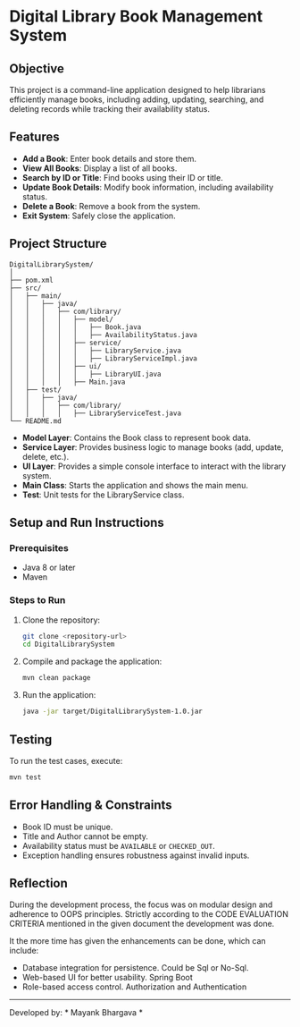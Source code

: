 
# Digital Library Book Management System

## Objective
This project is a command-line application designed to help librarians efficiently manage books, including adding, updating, searching, and deleting records while tracking their availability status.

## Features
- **Add a Book**: Enter book details and store them.
- **View All Books**: Display a list of all books.
- **Search by ID or Title**: Find books using their ID or title.
- **Update Book Details**: Modify book information, including availability status.
- **Delete a Book**: Remove a book from the system.
- **Exit System**: Safely close the application.

## Project Structure
```
DigitalLibrarySystem/
│
├── pom.xml
├── src/
│   ├── main/
│   │   ├── java/
│   │   │   ├── com/library/
│   │   │   │   ├── model/
│   │   │   │   │   ├── Book.java
│   │   │   │   │   ├── AvailabilityStatus.java
│   │   │   │   ├── service/
│   │   │   │   │   ├── LibraryService.java
│   │   │   │   │   ├── LibraryServiceImpl.java
│   │   │   │   ├── ui/
│   │   │   │   │   ├── LibraryUI.java
│   │   │   │   ├── Main.java
│   ├── test/
│   │   ├── java/
│   │   │   ├── com/library/
│   │   │   │   ├── LibraryServiceTest.java
└── README.md
```

- **Model Layer**: Contains the Book class to represent book data.
- **Service Layer**: Provides business logic to manage books (add, update, delete, etc.).
- **UI Layer**: Provides a simple console interface to interact with the library system.
- **Main Class**: Starts the application and shows the main menu.
- **Test**: Unit tests for the LibraryService class.


## Setup and Run Instructions
### Prerequisites
- Java 8 or later
- Maven

### Steps to Run
1. Clone the repository:
   ```sh
   git clone <repository-url>
   cd DigitalLibrarySystem
   ```
2. Compile and package the application:
   ```sh
   mvn clean package
   ```
3. Run the application:
   ```sh
   java -jar target/DigitalLibrarySystem-1.0.jar
   ```

## Testing
To run the test cases, execute:
```sh
mvn test
```

## Error Handling & Constraints
- Book ID must be unique.
- Title and Author cannot be empty.
- Availability status must be `AVAILABLE` or `CHECKED_OUT`.
- Exception handling ensures robustness against invalid inputs.

## Reflection
During the development process, the focus was on modular design and adherence to OOPS principles. Strictly according to the CODE EVALUATION CRITERIA mentioned in the given document the development was done.

It the more time has given  the enhancements can be done, which can include:
- Database integration for persistence. Could be Sql or No-Sql.
- Web-based UI for better usability. Spring Boot 
- Role-based access control. Authorization and Authentication

---
Developed by: * Mayank Bhargava *
